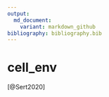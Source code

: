 ```yaml
---
output:
  md_document:
    variant: markdown_github
bibliography: bibliography.bib
---
```

# cell_env

[@Sert2020]

